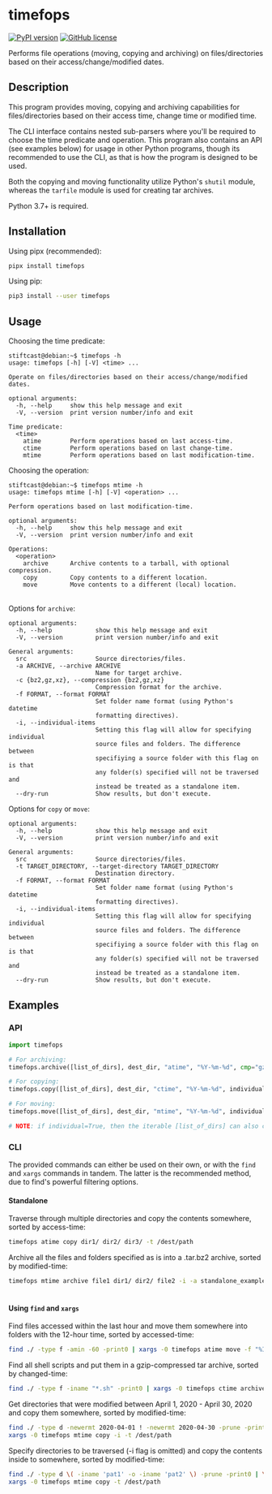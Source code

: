 # timefops
[![PyPI version](https://badge.fury.io/py/timefops.svg)](https://badge.fury.io/py/timefops)
[![GitHub license](https://img.shields.io/github/license/stiftcast/timefops.svg)](https://github.com/stiftcast/timefops/blob/master/LICENSE.txt)

Performs file operations (moving, copying and archiving) on files/directories based on their access/change/modified dates.

## Description
This program provides moving, copying and archiving capabilities for files/directories based on their access time, change time or modified time.

The CLI interface contains nested sub-parsers where you'll be required to choose the time predicate and operation. This program also contains an API (see examples below) for usage in other Python programs, though its recommended to use the CLI, as that is how the program is designed to be used.


Both the copying and moving functionality utilize Python's `shutil` module, whereas the `tarfile` module is used for creating tar archives.

Python 3.7+ is required. 

## Installation
Using pipx (recommended):
```sh
pipx install timefops
```
Using pip:
```sh
pip3 install --user timefops
```
## Usage
Choosing the time predicate:

```
stiftcast@debian:~$ timefops -h
usage: timefops [-h] [-V] <time> ...

Operate on files/directories based on their access/change/modified dates.

optional arguments:
  -h, --help     show this help message and exit
  -V, --version  print version number/info and exit

Time predicate:
  <time>
    atime        Perform operations based on last access-time.
    ctime        Perform operations based on last change-time.
    mtime        Perform operations based on last modification-time.
```
Choosing the operation:
```
stiftcast@debian:~$ timefops mtime -h
usage: timefops mtime [-h] [-V] <operation> ...

Perform operations based on last modification-time.

optional arguments:
  -h, --help     show this help message and exit
  -V, --version  print version number/info and exit

Operations:
  <operation>
    archive      Archive contents to a tarball, with optional compression.
    copy         Copy contents to a different location.
    move         Move contents to a different (local) location.
```

<br /> Options for `archive`:
```
optional arguments:
  -h, --help            show this help message and exit
  -V, --version         print version number/info and exit

General arguments:
  src                   Source directories/files.
  -a ARCHIVE, --archive ARCHIVE
                        Name for target archive.
  -c {bz2,gz,xz}, --compression {bz2,gz,xz}
                        Compression format for the archive.
  -f FORMAT, --format FORMAT
                        Set folder name format (using Python's datetime
                        formatting directives).
  -i, --individual-items
                        Setting this flag will allow for specifying individual
                        source files and folders. The difference between
                        specifiying a source folder with this flag on is that
                        any folder(s) specified will not be traversed and
                        instead be treated as a standalone item.
  --dry-run             Show results, but don't execute.
```

Options for `copy` or `move`:
```
optional arguments:
  -h, --help            show this help message and exit
  -V, --version         print version number/info and exit

General arguments:
  src                   Source directories/files.
  -t TARGET_DIRECTORY, --target-directory TARGET_DIRECTORY
                        Destination directory.
  -f FORMAT, --format FORMAT
                        Set folder name format (using Python's datetime
                        formatting directives).
  -i, --individual-items
                        Setting this flag will allow for specifying individual
                        source files and folders. The difference between
                        specifiying a source folder with this flag on is that
                        any folder(s) specified will not be traversed and
                        instead be treated as a standalone item.
  --dry-run             Show results, but don't execute.
```
## Examples

### API
```python
import timefops

# For archiving:
timefops.archive([list_of_dirs], dest_dir, "atime", "%Y-%m-%d", cmp="gz", individual=False, dry_run=False)

# For copying:
timefops.copy([list_of_dirs], dest_dir, "ctime", "%Y-%m-%d", individual=False, dry_run=False)

# For moving:
timefops.move([list_of_dirs], dest_dir, "mtime", "%Y-%m-%d", individual=False, dry_run=False)

# NOTE: if individual=True, then the iterable [list_of_dirs] can also contain paths to files.
```
### CLI
The provided commands can either be used on their own, or with the `find` and `xargs` commands in tandem. The latter is the recommended method, due to find's powerful filtering options.<br />

#### Standalone
Traverse through multiple directories and copy the contents somewhere, sorted by access-time:
```sh
timefops atime copy dir1/ dir2/ dir3/ -t /dest/path
```
Archive all the files and folders specified as is into a .tar.bz2 archive, sorted by modified-time:
```sh
timefops mtime archive file1 dir1/ dir2/ file2 -i -a standalone_example -c bz2
```
#### <br />Using `find` and `xargs` 
Find files accessed within the last hour and move them somewhere into folders with the 12-hour time, sorted by accessed-time:
```sh
find ./ -type f -amin -60 -print0 | xargs -0 timefops atime move -f "%I:%M%p" -i -t /dest/path
```
Find all shell scripts and put them in a gzip-compressed tar archive, sorted by changed-time:
```sh
find ./ -type f -iname "*.sh" -print0 | xargs -0 timefops ctime archive -i -a ex_archive -c gz
```
Get directories that were modified between April 1, 2020 - April 30, 2020 and copy them somewhere, sorted by modified-time:
```sh
find ./ -type d -newermt 2020-04-01 ! -newermt 2020-04-30 -prune -print0 | \
xargs -0 timefops mtime copy -i -t /dest/path
```
Specify directories to be traversed (-i flag is omitted) and copy the contents inside to somewhere, sorted by modified-time:
```sh
find ./ -type d \( -iname 'pat1' -o -iname 'pat2' \) -prune -print0 | \
xargs -0 timefops mtime copy -t /dest/path
```
